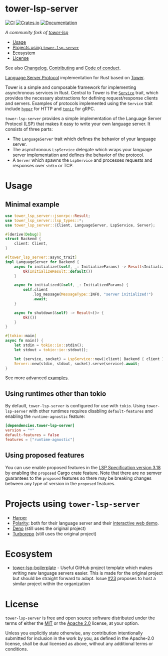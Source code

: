 # tower-lsp-server

[![CI][ci-badge]][ci-url]
[![Crates.io][crates-badge]][crates-url]
[![Documentation][docs-badge]][docs-url]

[ci-badge]: https://github.com/tower-lsp-community/tower-lsp-server/actions/workflows/rust.yml/badge.svg?branch=main
[ci-url]: https://github.com/tower-lsp-community/tower-lsp-server/actions
[crates-badge]: https://img.shields.io/crates/v/tower-lsp-server.svg
[crates-url]: https://crates.io/crates/tower-lsp-server
[docs-badge]: https://docs.rs/tower-lsp-server/badge.svg
[docs-url]: https://docs.rs/tower-lsp-server

*A community fork of [tower-lsp](https://github.com/ebkalderon/tower-lsp)*

- [Usage](#usage)
- [Projects using `tower-lsp-server`](#projects-using-tower-lsp-server)
- [Ecosystem](#ecosystem)
- [License](#license)

See also [Changelog], [Contributing] and [Code of conduct].

[Changelog]: https://github.com/tower-lsp-community/tower-lsp-server/blob/main/CHANGELOG.md
[Contributing]: https://github.com/tower-lsp-community/tower-lsp-server/blob/main/CONTRIBUTING.md
[Code of conduct]: https://github.com/tower-lsp-community/tower-lsp-server/blob/main/CODE_OF_CONDUCT.md

[Language Server Protocol] implementation for Rust based on [Tower].

[language server protocol]: https://microsoft.github.io/language-server-protocol
[tower]: https://github.com/tower-rs/tower

Tower is a simple and composable framework for implementing asynchronous services in Rust. Central to Tower is the [`Service`] trait, which provides the necessary abstractions for defining request/response clients and servers. Examples of protocols implemented using the `Service` trait include [`hyper`] for HTTP and [`tonic`] for gRPC.

[`service`]: https://docs.rs/tower-service/
[`hyper`]: https://docs.rs/hyper/
[`tonic`]: https://docs.rs/tonic/

`tower-lsp-server` provides a simple implementation of the Language Server Protocol (LSP) that makes it easy to write your own language server. It consists of three parts:

- The `LanguageServer` trait which defines the behavior of your language server.
- The asynchronous `LspService` delegate which wraps your language server
  implementation and defines the behavior of the protocol.
- A `Server` which spawns the `LspService` and processes requests and responses
  over `stdio` or TCP.

# Usage

## Minimal example

```rust
use tower_lsp_server::jsonrpc::Result;
use tower_lsp_server::lsp_types::*;
use tower_lsp_server::{Client, LanguageServer, LspService, Server};

#[derive(Debug)]
struct Backend {
    client: Client,
}

#[tower_lsp_server::async_trait]
impl LanguageServer for Backend {
    async fn initialize(&self, _: InitializeParams) -> Result<InitializeResult> {
        Ok(InitializeResult::default())
    }

    async fn initialized(&self, _: InitializedParams) {
        self.client
            .log_message(MessageType::INFO, "server initialized!")
            .await;
    }

    async fn shutdown(&self) -> Result<()> {
        Ok(())
    }
}

#[tokio::main]
async fn main() {
    let stdin = tokio::io::stdin();
    let stdout = tokio::io::stdout();

    let (service, socket) = LspService::new(|client| Backend { client });
    Server::new(stdin, stdout, socket).serve(service).await;
}
```

See more advanced [examples](https://github.com/tower-lsp-community/tower-lsp-server/tree/main/examples).

## Using runtimes other than tokio

By default, `tower-lsp-server` is configured for use with `tokio`. Using `tower-lsp-server` with other runtimes requires disabling `default-features` and enabling the `runtime-agnostic` feature:

```toml
[dependencies.tower-lsp-server]
version = "*"
default-features = false
features = ["runtime-agnostic"]
```

## Using proposed features

You can use enable proposed features in the [LSP Specification version 3.18](https://microsoft.github.io/language-server-protocol/specifications/lsp/3.18/specification/) by enabling the `proposed` Cargo crate feature. Note that there are no semver guarantees to the `proposed` features so there may be breaking changes between any type of version in the `proposed` features.

# Projects using `tower-lsp-server`

- [Harper](https://github.com/Automattic/harper)
- [Polarity](https://github.com/polarity-lang/polarity/): both for their language server and their [interactive web demo](https://polarity-lang.github.io).
- [Deno](https://github.com/denoland/deno/tree/main/cli/lsp) (still uses the original project)
- [Turborepo](https://github.com/vercel/turborepo/tree/main/crates/turborepo-lsp) (still uses the original project)

# Ecosystem

- [tower-lsp-boilerplate](https://github.com/IWANABETHATGUY/tower-lsp-boilerplate) - Useful GitHub project template which makes writing new language servers easier. This is made for the original project but should be straight forward to adapt. Issue [#23](https://github.com/tower-lsp-community/tower-lsp-server/issues/23) proposes to host a similar project within the organization

# License

`tower-lsp-server` is free and open source software distributed under the terms of either the [MIT](LICENSE-MIT) or the [Apache 2.0](LICENSE-APACHE) license, at your option.

Unless you explicitly state otherwise, any contribution intentionally submitted for inclusion in the work by you, as defined in the Apache-2.0 license, shall be dual licensed as above, without any additional terms or conditions.
